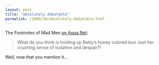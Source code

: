 ```yaml
---
layout: post
title: "absolutely debatable"
permalink: /2009/10/absolutely-debatable.html
---
```


The Footnotes of Mad Men <a href="http://madmenfootnotes.com/post/216992880/looks-like-aquanet-really-didnt-take-off-until">on Aqua Net</a>:

<blockquote>What do you think is holding up Betty’s honey colored bun Just her crushing sense of isolation and despair?!</blockquote>

<p>Well, now that you mention it...</p>


